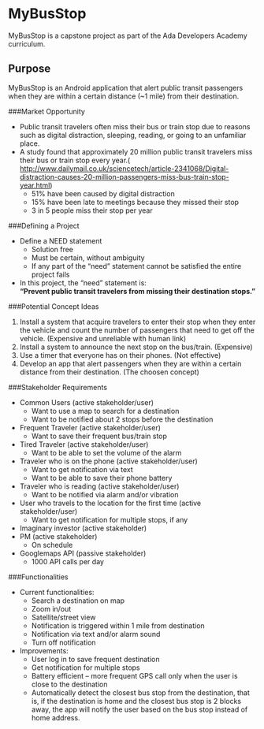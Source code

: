 # MyBusStop
MyBusStop is a capstone project as part of the Ada Developers Academy curriculum. 
## Purpose
MyBusStop is an Android application that alert public transit passengers when they are within a certain distance (~1 mile) from their destination.

###Market Opportunity
- Public transit travelers often miss their bus or train stop due to reasons such as digital distraction, sleeping, reading, or going to an unfamiliar place. 
- A study found that approximately 20 million public transit travelers miss their bus or train stop every year.( http://www.dailymail.co.uk/sciencetech/article-2341068/Digital-distraction-causes-20-million-passengers-miss-bus-train-stop-year.html)
    - 51% have been caused by digital distraction
    - 15% have been late to meetings because they missed their stop
    - 3 in 5 people miss their stop per year
    
###Defining a Project
- Define a NEED statement
    - Solution free 
    - Must be certain, without ambiguity
    - If any part of the “need” statement cannot be satisfied the entire project fails
- In this project, the “need” statement is:  
  **“Prevent public transit travelers from missing their destination stops.”**
  
###Potential Concept Ideas
1. Install a system that acquire travelers to enter their stop when they enter the vehicle and count the number of passengers that need to get off the vehicle. (Expensive and unreliable with human link) 
2. Install a system to announce the next stop on the bus/train. (Expensive)
3. Use a timer that everyone has on their phones. (Not effective)
4. Develop an app that alert passengers when they are within a certain distance from their destination. (The choosen concept)

###Stakeholder Requirements
- Common Users (active stakeholder/user)
    - Want to use a map to search for a destination
    - Want to be notified about 2 stops before the destination
- Frequent Traveler (active stakeholder/user)
    - Want to save their frequent bus/train stop
- Tired Traveler (active stakeholder/user)
    - Want to be able to set the volume of the alarm
- Traveler who is on the phone (active stakeholder/user)
    - Want to get notification via text
    - Want to be able to save their phone battery
- Traveler who is reading (active stakeholder/user)
    - Want to be notified via alarm and/or vibration
- User who travels to the location for the first time (active stakeholder/user)
    - Want to get notification for multiple stops, if any
- Imaginary investor (active stakeholder)
- PM (active stakeholder)
    - On schedule 
- Googlemaps API (passive stakeholder)
    - 1000 API calls per day
    
###Functionalities
- Current functionalities:
    - Search a destination on map
    - Zoom in/out
    - Satellite/street view
    - Notification is triggered within 1 mile from destination
    - Notification via text and/or alarm sound
    - Turn off notification
- Improvements: 
    - User log in to save frequent destination
    - Get notification for multiple stops
    - Battery efficient – more frequent GPS call only when the user is close to the destination
    - Automatically detect the closest bus stop from the destination, that is, if the destination is home and the closest bus stop is 2 blocks away, the app will notify the user based on the bus stop instead of home address.
    

